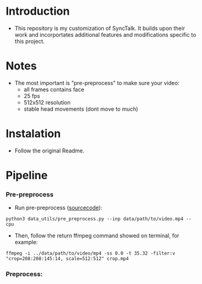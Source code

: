 # Introduction
- This repository is my customization of SyncTalk. It builds upon their work and incorportates additional features and modifications specific to this project.

# Notes
- The most important is "pre-preprocess" to make sure your video: 
    - all frames contains face
    - 25 fps
    - 512x512 resolution
    - stable head movements (dont move to much)
# Instalation
- Follow the original Readme.

# Pipeline

### Pre-preprocess

- Run pre-preprocess ([sourcecode]("https://github.com/AliaksandrSiarohin/first-order-model/blob/master/crop-video.py")):
```
python3 data_utils/pre_preprocess.py --inp data/path/to/video.mp4 --cpu
```

- Then, follow the return ffmpeg command showed on terminal, for example:
```
ffmpeg -i ../data/path/to/video/mp4 -ss 0.0 -t 35.32 -filter:v "crop=208:208:145:14, scale=512:512" crop.mp4
```

### Preprocess:
